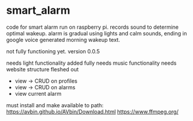 # smart_alarm

code for smart alarm run on raspberry pi. records sound to determine optimal wakeup. alarm is gradual using lights and calm sounds, ending in google voice generated morning wakeup text.

not fully functioning yet. version 0.0.5


needs light functionality added fully
needs music functionality
needs website structure fleshed out
- view -> CRUD on profiles
- view -> CRUD on alarms
- view current alarm

must install and make available to path:
https://avbin.github.io/AVbin/Download.html
https://www.ffmpeg.org/